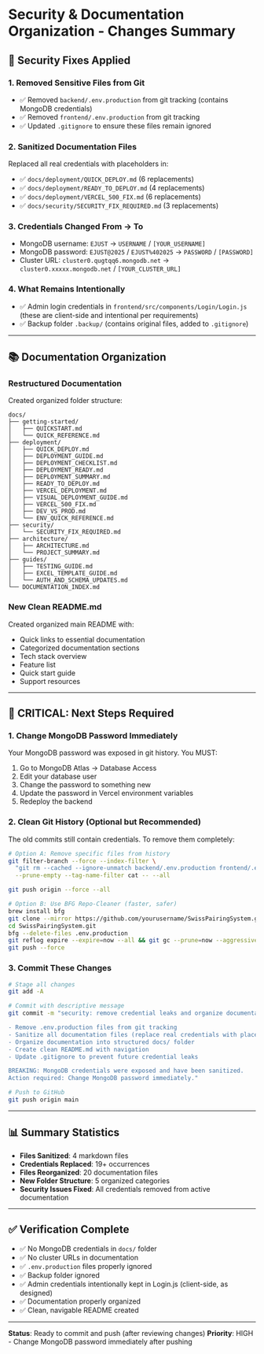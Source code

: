 # Security & Documentation Organization - Changes Summary

## 🔐 Security Fixes Applied

### 1. Removed Sensitive Files from Git
- ✅ Removed `backend/.env.production` from git tracking (contains MongoDB credentials)
- ✅ Removed `frontend/.env.production` from git tracking
- ✅ Updated `.gitignore` to ensure these files remain ignored

### 2. Sanitized Documentation Files
Replaced all real credentials with placeholders in:
- ✅ `docs/deployment/QUICK_DEPLOY.md` (6 replacements)
- ✅ `docs/deployment/READY_TO_DEPLOY.md` (4 replacements)
- ✅ `docs/deployment/VERCEL_500_FIX.md` (6 replacements)
- ✅ `docs/security/SECURITY_FIX_REQUIRED.md` (3 replacements)

### 3. Credentials Changed From → To
- MongoDB username: `EJUST` → `USERNAME` / `[YOUR_USERNAME]`
- MongoDB password: `EJUST@2025` / `EJUST%402025` → `PASSWORD` / `[PASSWORD]`
- Cluster URL: `cluster0.qugtqq6.mongodb.net` → `cluster0.xxxxx.mongodb.net` / `[YOUR_CLUSTER_URL]`

### 4. What Remains Intentionally
- ✅ Admin login credentials in `frontend/src/components/Login/Login.js` (these are client-side and intentional per requirements)
- ✅ Backup folder `.backup/` (contains original files, added to `.gitignore`)

---

## 📚 Documentation Organization

### Restructured Documentation
Created organized folder structure:
```
docs/
├── getting-started/
│   ├── QUICKSTART.md
│   └── QUICK_REFERENCE.md
├── deployment/
│   ├── QUICK_DEPLOY.md
│   ├── DEPLOYMENT_GUIDE.md
│   ├── DEPLOYMENT_CHECKLIST.md
│   ├── DEPLOYMENT_READY.md
│   ├── DEPLOYMENT_SUMMARY.md
│   ├── READY_TO_DEPLOY.md
│   ├── VERCEL_DEPLOYMENT.md
│   ├── VISUAL_DEPLOYMENT_GUIDE.md
│   ├── VERCEL_500_FIX.md
│   ├── DEV_VS_PROD.md
│   └── ENV_QUICK_REFERENCE.md
├── security/
│   └── SECURITY_FIX_REQUIRED.md
├── architecture/
│   ├── ARCHITECTURE.md
│   └── PROJECT_SUMMARY.md
├── guides/
│   ├── TESTING_GUIDE.md
│   ├── EXCEL_TEMPLATE_GUIDE.md
│   └── AUTH_AND_SCHEMA_UPDATES.md
└── DOCUMENTATION_INDEX.md
```

### New Clean README.md
Created organized main README with:
- Quick links to essential documentation
- Categorized documentation sections
- Tech stack overview
- Feature list
- Quick start guide
- Support resources

---

## 🚨 CRITICAL: Next Steps Required

### 1. Change MongoDB Password Immediately
Your MongoDB password was exposed in git history. You MUST:
1. Go to MongoDB Atlas → Database Access
2. Edit your database user
3. Change the password to something new
4. Update the password in Vercel environment variables
5. Redeploy the backend

### 2. Clean Git History (Optional but Recommended)
The old commits still contain credentials. To remove them completely:

```bash
# Option A: Remove specific files from history
git filter-branch --force --index-filter \
  "git rm --cached --ignore-unmatch backend/.env.production frontend/.env.production" \
  --prune-empty --tag-name-filter cat -- --all

git push origin --force --all

# Option B: Use BFG Repo-Cleaner (faster, safer)
brew install bfg
git clone --mirror https://github.com/yourusername/SwissPairingSystem.git
cd SwissPairingSystem.git
bfg --delete-files .env.production
git reflog expire --expire=now --all && git gc --prune=now --aggressive
git push --force
```

### 3. Commit These Changes
```bash
# Stage all changes
git add -A

# Commit with descriptive message
git commit -m "security: remove credential leaks and organize documentation

- Remove .env.production files from git tracking
- Sanitize all documentation files (replace real credentials with placeholders)
- Organize documentation into structured docs/ folder
- Create clean README.md with navigation
- Update .gitignore to prevent future credential leaks

BREAKING: MongoDB credentials were exposed and have been sanitized.
Action required: Change MongoDB password immediately."

# Push to GitHub
git push origin main
```

---

## 📊 Summary Statistics

- **Files Sanitized**: 4 markdown files
- **Credentials Replaced**: 19+ occurrences
- **Files Reorganized**: 20 documentation files
- **New Folder Structure**: 5 organized categories
- **Security Issues Fixed**: All credentials removed from active documentation

---

## ✅ Verification Complete

- ✅ No MongoDB credentials in `docs/` folder
- ✅ No cluster URLs in documentation
- ✅ `.env.production` files properly ignored
- ✅ Backup folder ignored
- ✅ Admin credentials intentionally kept in Login.js (client-side, as designed)
- ✅ Documentation properly organized
- ✅ Clean, navigable README created

---

**Status**: Ready to commit and push (after reviewing changes)
**Priority**: HIGH - Change MongoDB password immediately after pushing

